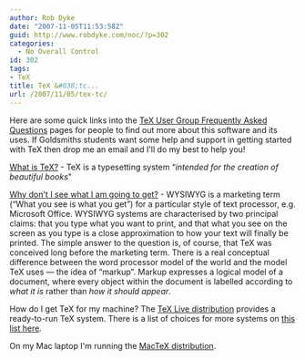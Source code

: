 ```yaml
---
author: Rob Dyke
date: "2007-11-05T11:53:58Z"
guid: http://www.robdyke.com/noc/?p=302
categories:
  - No Overall Control
id: 302
tags:
- TeX
title: TeX &#038;tc...
url: /2007/11/05/tex-tc/
---
```

Here are some quick links into the [TeX User Group Frequently Asked Questions](http://www.tex.ac.uk/cgi-bin/texfaq2html?introduction=yes) pages for people to find out more about this software and its uses. If Goldsmiths students want some help and support in getting started with TeX then drop me an email and I'll do my best to help you!
  
[<!--more-->](http://www.tex.ac.uk/cgi-bin/texfaq2html?label=whatTeX "TeX Usergroup FAQ")

[What is TeX?](http://www.tex.ac.uk/cgi-bin/texfaq2html?label=whatTeX "TeX Usergroup FAQ") - TeX is a typesetting system “_intended for the creation of beautiful books_"

[Why don't I see what I am going to get?](http://www.tex.ac.uk/cgi-bin/texfaq2html?label=notWYSIWYG) - WYSIWYG is a marketing term (“What you see is what you get”) for a particular style of text processor, e.g. Microsoft Office. WYSIWYG systems are characterised by two principal claims: that you type what you want to print, and that what you see on the screen as you type is a close approximation to how your text will finally be printed. The simple answer to the question is, of course, that TeX was conceived long before the marketing term. There is a real conceptual difference between the word processor model of the world and the model TeX uses — the idea of “markup”. Markup expresses a logical model of a document, where every object within the document is labelled according to _what it is_ rather than _how it should appear_.

How do I get TeX for my machine? The [TeX Live distribution](http://www.tex.ac.uk/cgi-bin/texfaq2html?label=CD) provides a ready-to-run TeX system. There is a list of choices for more systems on [this list here](http://www.tex.ac.uk/cgi-bin/texfaq2html?label=TeXsystems).

On my Mac laptop I'm running the [MacTeX distribution](http://www.tug.org/mactex/).